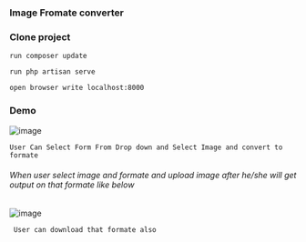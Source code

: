 ### Image Fromate converter

### Clone project 

``` run composer update ```

```run php artisan serve ```

```open browser write localhost:8000```

### Demo
![image](https://github.com/sajjadlaghari/change-image-formater-in-laravel/assets/68752819/da4e3fb0-3acf-4899-9f24-33c3a615f603)


```User Can Select Form From Drop down and Select Image and convert to formate```



###### When user select image and formate and upload image after he/she will get output on that formate like below

![image](https://github.com/sajjadlaghari/change-image-formater-in-laravel/assets/68752819/8596ca18-4c46-4d6f-ac69-9544323f4d6d)

``` User can download that formate also```




